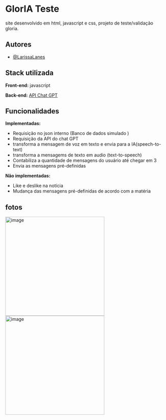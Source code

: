 # GlorIA Teste
site desenvolvido em html, javascript e css, projeto de teste/validação gloria.

## Autores

- [@LarissaLanes](https://www.github.com/LarissaLanes)

## Stack utilizada

**Front-end:** javascript

**Back-end:** [API Chat GPT]([https://teachablemachine.withgoogle.com/](https://platform.openai.com/docs/api-reference))

## Funcionalidades

**Implementadas:** 
- Requisição no json interno (Banco de dados simulado )
- Requisição da API do chat GPT
- transforma a mensagem de voz em texto e envia para a IA(speech-to-text)
- transforma a mensagems de texto em audio (text-to-speech)
- Contabiliza a quantidade de mensagens do usuário até chegar em 3
- Envia as mensagens pré-definidas

**Não implementadas:** 
- Like e deslike na notícia
- Mudança das mensagens pré-definidas de acordo com a matéria

## fotos

<img width="310" alt="image" src="https://github.com/LarissaLanes/glorIA/assets/91152234/8956a963-78a1-4920-a01c-3c77c6293a89">
<img width="310" alt="image" src="https://github.com/LarissaLanes/glorIA/assets/91152234/cc326dcb-6ae0-4566-9de2-d31f4cfbdac6">









